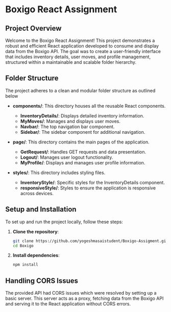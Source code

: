 # Boxigo React Assignment

## Project Overview

Welcome to the Boxigo React Assignment! This project demonstrates a robust and efficient React application developed to consume and display data from the Boxigo API. The goal was to create a user-friendly interface that includes inventory details, user moves, and profile management, structured within a maintainable and scalable folder hierarchy.

## Folder Structure

The project adheres to a clean and modular folder structure as outlined below

- **components/**: This directory houses all the reusable React components.
  - **InventoryDetails/**: Displays detailed inventory information.
  - **MyMoves/**: Manages and displays user moves.
  - **Navbar/**: The top navigation bar component.
  - **Sidebar/**: The sidebar component for additional navigation.

- **page/**: This directory contains the main pages of the application.
  - **GetRequest/**: Handles GET requests and data presentation.
  - **Logout/**: Manages user logout functionality.
  - **MyProfile/**: Displays and manages user profile information.

- **styles/**: This directory includes styling files.
  - **InventoryStyle/**: Specific styles for the InventoryDetails component.
  - **responsiveStyle/**: Styles to ensure the application is responsive across devices.

## Setup and Installation

To set up and run the project locally, follow these steps:

1. **Clone the repository**:
   ```bash
   git clone https://github.com/yogeshmasaistudent/Boxigo-Assigment.git
   cd Boxigo

2. **Install dependencies**:
   ```bash
   npm install

## Handling CORS Issues
The provided API had CORS issues which were resolved by setting up a basic server. This server acts as a proxy, fetching data from the Boxigo API and serving it to the React application without CORS errors.



     
   
